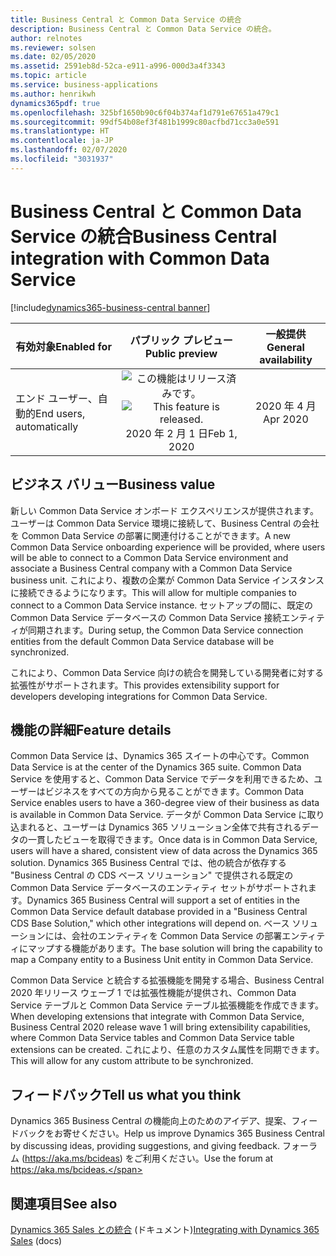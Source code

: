 ```yaml
---
title: Business Central と Common Data Service の統合
description: Business Central と Common Data Service の統合。
author: relnotes
ms.reviewer: solsen
ms.date: 02/05/2020
ms.assetid: 2591eb8d-52ca-e911-a996-000d3a4f3343
ms.topic: article
ms.service: business-applications
ms.author: henrikwh
dynamics365pdf: true
ms.openlocfilehash: 325bf1650b90c6f04b374af1d791e67651a479c1
ms.sourcegitcommit: 99df54b08ef3f481b1999c80acfbd71cc3a0e591
ms.translationtype: HT
ms.contentlocale: ja-JP
ms.lasthandoff: 02/07/2020
ms.locfileid: "3031937"
---
```

# <a name="business-central-integration-with-common-data-service"></a><span data-ttu-id="48e87-103">Business Central と Common Data Service の統合</span><span class="sxs-lookup"><span data-stu-id="48e87-103">Business Central integration with Common Data Service</span></span>
[!include[dynamics365-business-central banner](../includes/dynamics365-business-central.md)]

| <span data-ttu-id="48e87-104">有効対象</span><span class="sxs-lookup"><span data-stu-id="48e87-104">Enabled for</span></span>    |  <span data-ttu-id="48e87-105">パブリック プレビュー</span><span class="sxs-lookup"><span data-stu-id="48e87-105">Public preview</span></span> | <span data-ttu-id="48e87-106">一般提供</span><span class="sxs-lookup"><span data-stu-id="48e87-106">General availability</span></span> | 
| ---------- | :----------: |:----------: |
|<span data-ttu-id="48e87-107">エンド ユーザー、自動的</span><span class="sxs-lookup"><span data-stu-id="48e87-107">End users, automatically</span></span>|<span data-ttu-id="48e87-108">![この機能はリリース済みです。](/dynamics365-release-plan/media/green-checkmark.png "この機能はリリース済みです。")</span><span class="sxs-lookup"><span data-stu-id="48e87-108">![This feature is released.](/dynamics365-release-plan/media/green-checkmark.png "This feature is released.")</span></span> <span data-ttu-id="48e87-109">2020 年 2 月 1 日</span><span class="sxs-lookup"><span data-stu-id="48e87-109">Feb 1, 2020</span></span>| <span data-ttu-id="48e87-110">2020 年 4 月</span><span class="sxs-lookup"><span data-stu-id="48e87-110">Apr 2020</span></span>|


## <a name="business-value"></a><span data-ttu-id="48e87-111">ビジネス バリュー</span><span class="sxs-lookup"><span data-stu-id="48e87-111">Business value</span></span>
<!-- bv start -->
<span data-ttu-id="48e87-112">新しい Common Data Service オンボード エクスペリエンスが提供されます。ユーザーは Common Data Service 環境に接続して、Business Central の会社を Common Data Service の部署に関連付けることができます。</span><span class="sxs-lookup"><span data-stu-id="48e87-112">A new Common Data Service onboarding experience will be provided, where users will be able to connect to a Common Data Service environment and associate a Business Central company with a Common Data Service business unit.</span></span> <span data-ttu-id="48e87-113">これにより、複数の企業が Common Data Service インスタンスに接続できるようになります。</span><span class="sxs-lookup"><span data-stu-id="48e87-113">This will allow for multiple companies to connect to a Common Data Service instance.</span></span> <span data-ttu-id="48e87-114">セットアップの間に、既定の Common Data Service データベースの Common Data Service 接続エンティティが同期されます。</span><span class="sxs-lookup"><span data-stu-id="48e87-114">During setup, the Common Data Service connection entities from the default Common Data Service database will be synchronized.</span></span> 

<span data-ttu-id="48e87-115">これにより、Common Data Service 向けの統合を開発している開発者に対する拡張性がサポートされます。</span><span class="sxs-lookup"><span data-stu-id="48e87-115">This provides extensibility support for developers developing integrations for Common Data Service.</span></span>
<!-- bv end -->



## <a name="feature-details"></a><span data-ttu-id="48e87-116">機能の詳細</span><span class="sxs-lookup"><span data-stu-id="48e87-116">Feature details</span></span>
<!--feature detail start -->
<span data-ttu-id="48e87-117">Common Data Service は、Dynamics 365 スイートの中心です。</span><span class="sxs-lookup"><span data-stu-id="48e87-117">Common Data Service is at the center of the Dynamics 365 suite.</span></span> <span data-ttu-id="48e87-118">Common Data Service を使用すると、Common Data Service でデータを利用できるため、ユーザーはビジネスをすべての方向から見ることができます。</span><span class="sxs-lookup"><span data-stu-id="48e87-118">Common Data Service enables users to have a 360-degree view of their business as data is available in Common Data Service.</span></span> <span data-ttu-id="48e87-119">データが Common Data Service に取り込まれると、ユーザーは Dynamics 365 ソリューション全体で共有されるデータの一貫したビューを取得できます。</span><span class="sxs-lookup"><span data-stu-id="48e87-119">Once data is in Common Data Service, users will have a shared, consistent view of data across the Dynamics 365 solution.</span></span> <span data-ttu-id="48e87-120">Dynamics 365 Business Central では、他の統合が依存する "Business Central の CDS ベース ソリューション" で提供される既定の Common Data Service データベースのエンティティ セットがサポートされます。</span><span class="sxs-lookup"><span data-stu-id="48e87-120">Dynamics 365 Business Central will support a set of entities in the Common Data Service default database provided in a "Business Central CDS Base Solution," which other integrations will depend on.</span></span> <span data-ttu-id="48e87-121">ベース ソリューションには、会社のエンティティを Common Data Service の部署エンティティにマップする機能があります。</span><span class="sxs-lookup"><span data-stu-id="48e87-121">The base solution will bring the capability to map a Company entity to a Business Unit entity in Common Data Service.</span></span> 

<span data-ttu-id="48e87-122">Common Data Service と統合する拡張機能を開発する場合、Business Central 2020 年リリース ウェーブ 1 では拡張性機能が提供され、Common Data Service テーブルと Common Data Service テーブル拡張機能を作成できます。</span><span class="sxs-lookup"><span data-stu-id="48e87-122">When developing extensions that integrate with Common Data Service, Business Central 2020 release wave 1 will bring extensibility capabilities, where Common Data Service tables and Common Data Service table extensions can be created.</span></span> <span data-ttu-id="48e87-123">これにより、任意のカスタム属性を同期できます。</span><span class="sxs-lookup"><span data-stu-id="48e87-123">This will allow for any custom attribute to be synchronized.</span></span>
<!--feature detail end -->






## <a name="tell-us-what-you-think"></a><span data-ttu-id="48e87-124">フィードバック</span><span class="sxs-lookup"><span data-stu-id="48e87-124">Tell us what you think</span></span>
<span data-ttu-id="48e87-125">Dynamics 365 Business Central の機能向上のためのアイデア、提案、フィードバックをお寄せください。</span><span class="sxs-lookup"><span data-stu-id="48e87-125">Help us improve Dynamics 365 Business Central by discussing ideas, providing suggestions, and giving feedback.</span></span> <span data-ttu-id="48e87-126">フォーラム (https://aka.ms/bcideas) をご利用ください。</span><span class="sxs-lookup"><span data-stu-id="48e87-126">Use the forum at https://aka.ms/bcideas.</span></span>




## <a name="see-also"></a><span data-ttu-id="48e87-127">関連項目</span><span class="sxs-lookup"><span data-stu-id="48e87-127">See also</span></span>

<span data-ttu-id="48e87-128">[Dynamics 365 Sales との統合](https://docs.microsoft.com/dynamics365/business-central/admin-prepare-dynamics-365-for-sales-for-integration) (ドキュメント)</span><span class="sxs-lookup"><span data-stu-id="48e87-128">[Integrating with Dynamics 365 Sales](https://docs.microsoft.com/dynamics365/business-central/admin-prepare-dynamics-365-for-sales-for-integration) (docs)</span></span>
